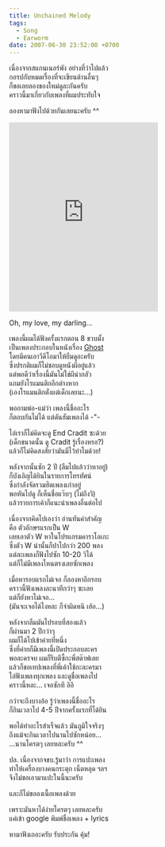 ```yaml
---
title: Unchained Melody
tags:
  - Song
  - Earworm
date: 2007-06-30 23:52:00 +0700
---
```


เนื่องจากสแกนเนอร์พัง อย่างที่ว่าไปแล้ว  
กอรปกับหมดเรื่องที่จะเขียนด้านอื่นๆ  
ก็ขอเลยลองของใหม่ดูละกันครับ  
คราวนี้มาเกี่ยวกับเพลงที่ผมประทับใจ

ลองหามาฟังไปด้วยกันเลยนะครับ ^^

<iframe src="https://open.spotify.com/embed/track/1jFhnVoJkcB4lf9tT0rSZS" width="300" height="380" frameborder="0" allowtransparency="true" allow="encrypted-media"></iframe>

Oh, my love, my darling...

เพลงนี้ผมได้ฟังครั้งแรกตอน 8 ขวบมั้ง  
เป็นเพลงประกอบในหนังเรื่อง [Ghost][]  
โดยมีคนเอาวีดีโอมาให้ยืมดูอะครับ  
ซึ่งปรกติผมก็ไม่ชอบดูหนังผีอยู่แล้ว  
แต่พอดีว่าเรื่องนี้มันไม่ใช่ผีน่ากลัว  
แถมยังโรแมนติกอีกต่างหาก  
(เองโรแมนติกตั่งแต่เด็กเลยนะ...)

พอถามพ่อ-แม่ว่า เพลงนี้ชื่ออะไร  
ก็ตอบกันไม่ได้ แต่ดันฮัมเพลงได้ -"-

ไอ่เราก็ไม่คิดจะดู End Cradit ซะด้วย  
(เด็กขนาดนั้น ดู Cradit รู้เรื่องหรอ?)  
แล้วก็ไม่คิดสงสัยว่ามันมีไว้ทำไมด้วย!

หลังจากนั้นซัก 2 ปี (ลืมไปแล้วว่าหาอยู่)  
ก็บังเอิญได้ยินในรายการโทรทัศน์  
ซึ่งกำลังจัดรวมฮิตเพลงเก่าอยู่  
พอหันไปดู ก็เห็นชื่อแว๊บๆ (ไม่ถึงวิ)  
แล้วรายการเค้าก็แนะนำเพลงอื่นต่อไป

เนื่องจากคิดไปเองว่า อ่านทันคำสำคัญ  
คือ ตัวอักษรแรกเป็น W  
เลยเอาตัว W หาในโปรแกรมคาราโอเกะ  
ซึ่งตัว W นำนั้นก็ปาไปกว่า 200 พลง  
แต่ละเพลงก็ฟังไปซัก 10-20 วิได้  
แต่ก็ไม่มีเพลงไหนตรงเลยซักเพลง

เมื่อหารอบแรกไม่เจอ ก็ลองหาอีกรอบ  
คราวนี้ฟังเพลงละนาทีกว่าๆ ซะเลย  
แต่ก็ยังหาไม่เจอ...  
(มันจะเจอได้ไงหละ ก็จำผิดหนิ เฮ้อ...)

หลังจากลืมมันไปรอบที่สองแล้ว  
ก็ผ่านมา 2 ปีกว่าๆ  
ผมก็ได้ไปเข้าค่ายที่หนึ่ง  
ซึ่งที่ค่ายก็มีเพลงนี้เปิดประกอบละคร  
พอละครจบ ผมก็รีบตีซี้กะพี่สต๊าฟเลย  
แล้วก็ขอเทปเพลงที่พี่เค้าใช้กะละครมา  
ไล่ฟังเพลงทุกเพลง และดูชื่อเพลงไป  
คราวนี้หละ... เจอซักที อิอิ

กว่าจะถึงบางอ้อ รู้ว่าเพลงนี้ชื่ออะไร  
ก็กินเวลาไป 4-5 ปีจากครั้งแรกที่ได้ยิน

พอได้ทำอะไรสำเร็จแล้ว มันภูมิใจจริงๆ  
ถึงแม้จะกินเวลาไปนานไปซักหน่อย...  
...นานโครตๆ เลยหละครับ ^^

ปล. เนื่องจากจขบ.รู้มาว่า การแปะเพลง  
ทำให้เครื่องบางคนกระตุก เน็ตหลุด ฯลฯ  
จึงไม่ขอเอามาแปะในนี้นะครับ

และก็ไม่ขอลงเนื้อเพลงด้วย

เพราะมันหาได้ง่ายโครตๆ เลยหละครับ  
แค่เข้า google พิมพ์ชื่อเพลง + lyrics

หามาฟังเถอะครับ รับประกัน คุ้ม!


[Ghost]: //en.wikipedia.org/wiki/Ghost_%28film%29
